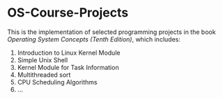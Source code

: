 # OS-Course-Projects

This is the implementation of selected programming projects in the book *Operating System Concepts (Tenth Edition)*, which includes:
1. Introduction to Linux Kernel Module
2. Simple Unix Shell
3. Kernel Module for Task Information
4. Multithreaded sort
5. CPU Scheduling Algorithms
6. ...